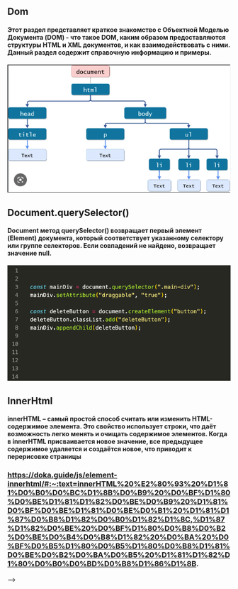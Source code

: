 <!-- DOM -->
## Dom
#### Этот раздел представляет краткое знакомство с Объектной Моделью Документа (DOM) - что такое DOM, каким образом предоставляются структуры HTML и XML документов, и как взаимодействовать с ними. Данный раздел содержит справочную информацию и примеры.

![alt text](/img4dom/DOM.PNG)

## Document.querySelector()
#### Document метод querySelector() возвращает первый элемент (Element) документа, который соответствует указанному селектору или группе селекторов. Если совпадений не найдено, возвращает значение null.
![alt text](/img4dom/QuerySelector.png)


## InnerHtml

#### innerHTML – самый простой способ считать или изменить HTML-содержимое элемента. Это свойство использует строки, что даёт возможность легко менять и очищать содержимое элементов. Когда в innerHTML присваивается новое значение, все предыдущее содержимое удаляется и создаётся новое, что приводит к перерисовке страницы

### https://doka.guide/js/element-innerhtml/#:~:text=innerHTML%20%E2%80%93%20%D1%81%D0%B0%D0%BC%D1%8B%D0%B9%20%D0%BF%D1%80%D0%BE%D1%81%D1%82%D0%BE%D0%B9%20%D1%81%D0%BF%D0%BE%D1%81%D0%BE%D0%B1%20%D1%81%D1%87%D0%B8%D1%82%D0%B0%D1%82%D1%8C,%D1%87%D1%82%D0%BE%20%D0%BF%D1%80%D0%B8%D0%B2%D0%BE%D0%B4%D0%B8%D1%82%20%D0%BA%20%D0%BF%D0%B5%D1%80%D0%B5%D1%80%D0%B8%D1%81%D0%BE%D0%B2%D0%BA%D0%B5%20%D1%81%D1%82%D1%80%D0%B0%D0%BD%D0%B8%D1%86%D1%8B.






















<!-- ## Object

### Конструктор Object создаёт объект-обёртку для переданного значения. Если значением является null или undefined, создаёт и возвращает пустой объект, в противном случае возвращает объект такого типа, который соответствует переданному значению. Если значение уже является объектом, конструктор вернёт это значение.При вызове в не-конструктором контексте, Object ведёт себя идентично коду new Object().


## Object.entries

### Возвращаемое значение  Массив перечислений собственных свойств объекта с парами [key, value].
![alt text](/img3/objectentry.png)
### Описание
### Object.entries() возвращает массив, элементами которого являются массивы, соответствующие перечисляемому свойству пары [key, value], найденной прямо в object. Порядок свойств тот же, что и при прохождении циклом по свойствам объекта вручную.

### Object.keys

### Метод Object.keys() возвращает массив из собственных перечисляемых свойств переданного объекта, в том же порядке, в котором они бы обходились циклом for...in (разница между циклом и методом в том, что цикл перечисляет свойства и из цепочки прототипов).

![alt text](/img3/objectkey.PNG)


## Object.values()
![alt text](/img3/ovaluePNG.PNG)
### Метод Object.values() возвращает массив значений перечисляемых свойств объекта в том же порядке что и цикл for...in. Разница между циклом и методом в том, что цикл перечисляет свойства и из цепочки прототипов.


##  Destructuring and Spread

###  Destructuring Object

![alt text](/img3/dest.PNG)

#### Синтаксис деструктурирующего присваивания в выражениях JavaScript позволяет извлекать данные из массивов или объектов при помощи синтаксиса, подобного объявлению массива или литералов в объекте.

### Spread

[alt text](/img3/spread.PNG)

#### Spread syntax позволяет расширить доступные для итерации элементы (например, массивы или строки) в местах 
#### для функций: где ожидаемое количество аргументов для вызовов функций равно нулю или больше нуля
#### для элементов (литералов массива)
#### для выражений объектов: в местах, где количество пар "ключ-значение" должно быть равно нулю или больше (для объектных литералов)

## This
#### Значение
### Свойство контекста выполнения кода (global, function или eval), которое в нестрогом режиме всегда является ссылкой на объект, а в строгом режиме может иметь любое значение.

## NewDate()

#### Создаёт экземпляр объекта Date, представляющего собой момент времени. Объект Дата содержит число миллисекунд прошедших с 1 января 1970 г. UTC

#### Если никаких аргументов передано не было, конструктор создаёт объект Date для текущих даты и времени, согласно системным настройкам.
#### Если передано как минимум два аргумента, отсутствующие аргументы устанавливаются в стартовые значения - день месяца 1 и время полуночи.

![alt text](/img3/Date.PNG)

## DateNow()

#### Метод Date.now() возвращает количество миллисекунд, прошедших с 1 января 1970 года 00:00:00 по UTC.

## getFullYear()

![alt text](/img3/fullyear.PNG)

#### Метод getFullYear() возвращает год указанной даты по местному времени.

## getMonth()

![alt text](/img3/Month.PNG)

#### Значение, возвращённое методом getMonth(), является целым числом от 0 до 11. 0 соответствует январю, 1 — февралю и так далее.

## getMinutes()

### Значение, возвращённое методом getMinutes(), является целым числом от 0 до 59.

### Метод setDate() устанавливает день месяца указанной даты по местному времени.

### Метод setMonth() устанавливает месяц указанной даты по местному времени.

### Метод setUTCFullYear() устанавливает полный год указанной даты по всемирному координированному времени.


























<!-- # 1-)Array Definition
# 2-)Array Methods

# 3-)Destructuring,spread and rest.

### Array is:
#### Массив в JavaScript — это упорядоченный список элементов с указанным индексом (ключом к ним). Когда мы хотим сохранить список определенных элементов, а затем получить к ним доступ с помощью одной переменной, именно тогда применяем массив

#### You can also add elements or change the elements by accessing the index value

#### Suppose, an array has two elements. If you try to add an element at index 3 (fourth element), the third element will be undefined. For example,
![alt text](/img2/empty.PNG)


### Array Methods
![alt text](/img2/methods.PNG)

#### push()
##### Adds Element at the end of your ARRAY

### unshift()
##### Adds Element at the begining of your ARRAY
![alt text](/img2/Push-unshift.PNG)

### Pop() - Shift
#####  Removes Elements
![alt text](/img2/pop-shift.PNG)

### reverse()
##### Reverses The Array Elements

### concat()

##### Merges Couple Arrays together
![alt text](/img2/concat.PNG)

#### The includes() 
##### method returns true if an Array contains a specified string. Otherwise it returns false. The includes() method is case sensitive.


#### The indexOf() 
##### method returns the position of the first occurrence of a value in a string. The indexOf() method returns -1 if the value is not found.


### splice()

#### Takes 3 Parameters!. 
#### Parameter No1 from where to start
#### Parameter No2 how many to remove
#### Parameter No3 What to Add

### slice()
#### The slice() method returns a shallow copy of a portion of an array into a new array object selected from start to end ( end not included) where start and end represent the index of items in that array.

### Takes 2 Parameters (start, end) Show from start to end Rest Cut Off!!!

## Callback Methods 
![alt text](/img2/Callback%20M%20List.PNG)

### forEach()
#### Описание Метод forEach() выполняет функцию callback один раз для каждого элемента, находящегося в массиве в порядке возрастания. Она не будет вызвана для удалённых или пропущенных элементов массива. Однако, она будет вызвана для элементов
![alt text](/img2/forEach.PNG)

### map()
![alt text](/img2/Map.PNG)
#### Метод map() создаёт новый массив с результатом вызова указанной функции для каждого элемента массива.

### find()

#### Метод find() возвращает значение первого найденного в массиве элемента, которое удовлетворяет условию переданному в callback функции. В противном случае возвращается undefined.

### filter() Метод filter() создаёт новый массив со всеми элементами, прошедшими проверку, задаваемую в передаваемой функции.
![alt text](/img2/filt.PNG)

### sort()

#### Метод sort() на месте сортирует элементы массива и возвращает отсортированный массив.
![alt text](/img2/sort.PNG)

### reduce()

#### Описание Метод reduce() выполняет функцию callback один раз для каждого элемента, присутствующего в массиве, за исключением пустот, принимая четыре аргумента: начальное значение (или значение от предыдущего вызова callback ), значение текущего элемента, текущий индекс и массив, по которому происходит итерация.
![alt text](/img2/reduce.PNG)

### Деструктурирующее присваивание
##### Синтаксис деструктурирующего присваивания в выражениях JavaScript позволяет извлекать данные из массивов или объектов при помощи синтаксиса, подобного объявлению массива или литералов в объекте.
![alt text](/img2/destruct.PNG)

### rest означает, что нужно взять все элементы, которые остались от деструктуризации и поместить их в массив с именем rest . Этому массиву можно дать любое имя. Rest срабатывает в самом конце, когда все остальные данные уже разложены по своим константам (или переменным). Именно поэтому он называется rest (оставшиеся).

### Spread syntax позволяет расширить доступные для итерации элементы (например, массивы или строки) в местах
![alt text](/img2/spread.PNG)
































### Methods Lecture1 # Methods
## 1-)String
## 2-)Number

### Method is a block of code which only runs when it is called. 
### You can pass data, known as parameters, into a method. 
### Methods are used to perform certain actions, and they are
### also known as functions.

## 1-) String
![alt text](/img/String.png)

### Definition and Usage
#### The charAt() method returns the character at a specified index (position) in a string.

#### The index of the first character is 0, the second 1, ...

## 2-) Concat!

#### The concat() method joins two or more strings.
#### The concat() method does not change the existing strings.
#### The concat() method returns a new string.
![alt text](/img/concat.PNG)

## 3-) replace && replaceAll!

#### The replace() method searches a string for a value or a regular expression.
#### The replace() method returns a new string with the value(s) replaced.
#### The replace() method does not change the original string.
![alt text](/img/replace.PNG)

## 4-) Split!

#### The split() method splits a string into an array of substrings. The split() method returns the new array. 
#### The split() method does not change the original string. If (" ") is used as separator, the string is split between words.
![alt text](/img/Split.PNG)

## 5-) Substr

#### The substr() method extracts a part of a string.
#### The substr() method begins at a specified position, and returns a specified number of characters.
#### The substr() method does not change the original string.To extract characters from the end of the string, use a negative start position.
![alt text](/img/Substr.PNG)

## 6-) substring

#### The substring() method extracts characters, between two indices (positions), from a string, and returns the substring.
#### The substring() method extracts characters from start to end (exclusive).
#### The substring() method does not change the original string.
#### If start is greater than end, arguments are swapped: (4, 1) = (1, 4). #from 1 to 4 doesnt show #4
#### Start or end values less than 0, are treated as 0.
![alt text](/img/substring.PNG)


## 7-) Slice

#### The slice() method returns a shallow copy of a portion of an array into a new array object selected from start to end ( end not included) where start and end represent the index of items in that array.
![alt text](/img/Slice.PNG)

## 8-) toLowerCase
![alt text](/img/ToLowerCase.PNG)

## 9-) toUpperCase
![alt text](/img/ToUpperCase.PNG)

## 10-) Trim
#### Method trim() removes whitespace from both sides of a string. trim() method does not change the original string.
![alt text](/img/Trim.PNG)

## 11-) Includes

#### The includes() method returns true if a string contains a specified string. Otherwise it returns false. The includes() method is case sensitive.
![alt text](/img/includes.PNG)

## 12-) search 

#### The search() method matches a string against a regular expression **    The search() method returns the index (position) of the first match.     The search() method returns -1 if no match is found.
![alt text](/img/search.PNG)

## 13-) toString
#### Converts Number to String

## 14-) indexOf
#### The indexOf() method returns the position of the first occurrence of a value in a string. The indexOf() method returns -1 if the value is not found.
![alt text](/img/indexOf.PNG)

## 15-) Repeat

#### Repeats String Given times!



# Number Methods

### Math.round(),ceil(),floor
#### Round if 4.5 and more converts NUM to 5 else to 4

#### Floor if 4,99 Dropsdown to 4

#### Ceil if 4.1 JumpsUp to 5



### Math.max() && Math.min()
#### max returns biggest NUM
#### Min returns Smallest Num


### Math.sqrt && Math.pow

#### sqrt Returns Square Root of Number

#### The pow() method computes the power of a number by raising the second argument to the power of the first argument.

### is NAN
![alt text](/img/IsNaN.PNG)

#### Checks if it is Number or not Returns True And False
 --> -->
